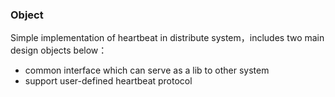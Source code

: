 ### Object
Simple implementation of heartbeat in distribute system，includes two main design objects below：
 - common interface which can serve as a lib to other system
 - support user-defined heartbeat protocol